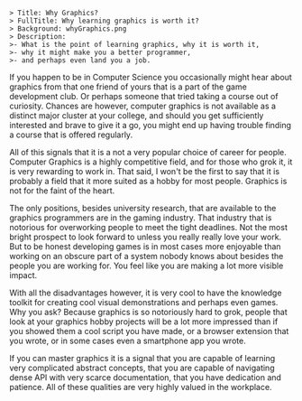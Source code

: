 ```
> Title: Why Graphics?
> FullTitle: Why learning graphics is worth it?
> Background: whyGraphics.png
> Description:
>- What is the point of learning graphics, why it is worth it,
>- why it might make you a better programmer,
>- and perhaps even land you a job.
```

If you happen to be in Computer Science you occasionally might hear about
graphics from that one friend of yours that is a part of the game development
club. Or perhaps someone that tried taking a course out of curiosity. Chances
are however, computer graphics is not available as a distinct major cluster at
your college, and should you get sufficiently interested and brave to give it a
go, you might end up having trouble finding a course that is offered regularly.

All of this signals that it is a not a very popular choice of career for
people. Computer Graphics is a highly competitive field, and for those who grok
it, it is very rewarding to work in. That said, I won't be the first to say
that it is probably a field that it more suited as a hobby for most people.
Graphics is not for the faint of the heart.

The only positions, besides university research, that are available to the
graphics programmers are in the gaming industry. That industry that is
notorious for overworking people to meet the tight deadlines. Not the most
bright prospect to look forward to unless you really really love your work. But
to be honest developing games is in most cases more enjoyable than working on
an obscure part of a system nobody knows about besides the people you are
working for. You feel like you are making a lot more visible impact.

With all the disadvantages however, it is very cool to have the knowledge
toolkit for creating cool visual demonstrations and perhaps even games. Why you
ask? Because graphics is so notoriously hard to grok, people that look at your
graphics hobby projects will be a lot more impressed than if you showed them a
cool script you have made, or a browser extension that you wrote, or in some
cases even a smartphone app you wrote.

If you can master graphics it is a signal that you are capable of learning very
complicated abstract concepts, that you are capable of navigating dense API
with very scarce documentation, that you have dedication and patience. All of
these qualities are very highly valued in the workplace. 

<!--
But aside from all of this, I believe that trying to work with graphics you will learn the value of organisation. I am going trough that right now, as I am experimenting with graphics my code goes out of hand and gets disorganised. An
-->
